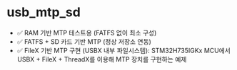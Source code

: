 # usb_mtp_sd
- ✅ RAM 기반 MTP 테스트용 (FATFS 없이 최소 구성)
- ✅ FATFS + SD 카드 기반 MTP (정상 저장소 연동)
- ✅ FileX 기반 MTP 구현 (USBX 내부 파일시스템): STM32H735IGKx MCU에서 USBX + FileX + ThreadX를 이용해 MTP 장치를 구현하는 예제
